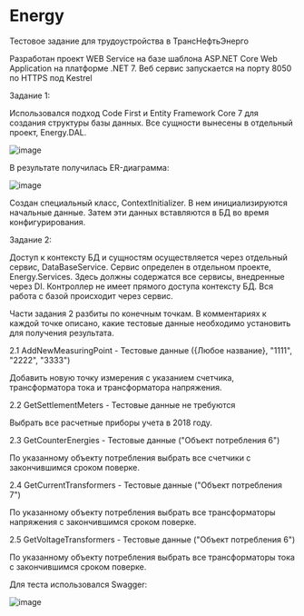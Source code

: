 # Energy
Тестовое задание для трудоустройства в ТрансНефтьЭнерго

Разработан проект WEB Service на базе шаблона ASP.NET Core Web Application на платформе .NET 7. Веб сервис запускается на порту 8050 по HTTPS под Kestrel

Задание 1:

Использовался подход Code First и Entity Framework Core 7 для создания структуры базы данных. 
Все сущности вынесены в отдельный проект, Energy.DAL.

![image](https://github.com/Ptkuz/Energy/assets/43362172/e9683765-1bbc-4ca6-9ce7-dc3ffaa8ede2)



В результате получилась ER-диаграмма:

![image](https://github.com/Ptkuz/Energy/assets/43362172/9dc9aef6-93ec-47a2-a925-4e0fa61c8b1b)


Создан специальный класс, ContextInitializer. В нем инициализируются начальные данные. Затем эти данных вставляются в БД во время конфигурирования.

Задание 2:

Доступ к контексту БД и сущностям осуществляется через отдельный сервис, DataBaseService. Сервис определен в отдельном проекте, Energy.Services. Здесь должны
содержатся все сервисы, внедренные через DI. Контроллер не имеет прямого доступа контексту БД. Вся работа с базой происходит через сервис.

Части задания 2 разбиты по конечным точкам. В комментариях к каждой точке описано, какие тестовые данные необходимо установить для получения результата.

2.1 AddNewMeasuringPoint - Тестовые данные ({Любое название}, "1111", "2222", "3333")

Добавить новую точку измерения с указанием счетчика, трансформатора тока и трансформатора напряжения.

2.2 GetSettlementMeters - Тестовые данные не требуются

Выбрать все расчетные приборы учета в 2018 году.

2.3 GetCounterEnergies - Тестовые данные ("Объект потребления 6")

По указанному объекту потребления выбрать все счетчики с закончившимся сроком поверке.

2.4 GetCurrentTransformers - Тестовые данные ("Объект потребления 7")

По указанному объекту потребления выбрать все трансформаторы напряжения с закончившимся сроком поверке.

2.5 GetVoltageTransformers - Тестовые данные ("Объект потребления 6")

По указанному объекту потребления выбрать все трансформаторы тока с закончившимся сроком поверке.

Для теста использовался Swagger: 

![image](https://github.com/Ptkuz/Energy/assets/43362172/53b1c9f3-352d-4a24-a3dc-47120899c423)





